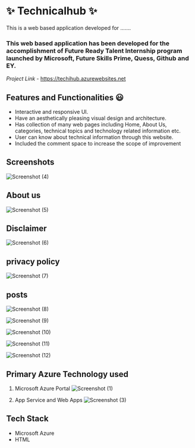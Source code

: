 # ✨ Technicalhub ✨

This is a web based application developed for .......

### This web based application has been developed for the accomplishment of Future Ready Talent Internship program launched by Microsoft, Future Skills Prime, Quess, Github and EY.

*Project Link* - https://techihub.azurewebsites.net

## Features and Functionalities 😃

- Interactive and responsive UI.
- Have an aesthetically pleasing visual design and architecture.
- Has collection of many web pages including Home, About Us, categories, technical topics and technology related information etc.
- User can know about technical information through this website.
- Included the comment space to increase the scope of improvement 

## Screenshots
![Screenshot (4)](https://user-images.githubusercontent.com/99678769/204498142-747459b9-b030-4839-b2dd-3d2038b2ae64.png)

## About us
![Screenshot (5)](https://user-images.githubusercontent.com/99678769/204498213-9179296e-d544-4c5b-bdcc-99ecb4ed9c81.png)

## Disclaimer
![Screenshot (6)](https://user-images.githubusercontent.com/99678769/204498281-6261cf33-af4f-494e-be5b-7a8fbcdc3ff8.png)

## privacy policy
![Screenshot (7)](https://user-images.githubusercontent.com/99678769/204498325-5245f662-2761-4ec3-b3b3-426807da1cac.png)

## posts
![Screenshot (8)](https://user-images.githubusercontent.com/99678769/204498499-7b715669-4bf8-4135-92ae-eb52e148b4fc.png)

![Screenshot (9)](https://user-images.githubusercontent.com/99678769/204498533-3cc740d8-b9b5-4b9e-a88b-beb2f9709731.png)

![Screenshot (10)](https://user-images.githubusercontent.com/99678769/204498568-78aa3ad0-31aa-4b19-a777-8d97e3eca9aa.png)

![Screenshot (11)](https://user-images.githubusercontent.com/99678769/204498601-c7e6f327-f942-4b1b-9b26-8854f594188d.png)

![Screenshot (12)](https://user-images.githubusercontent.com/99678769/204498619-370809b8-0921-4b87-80e2-fb051f3acb0f.png)

## Primary Azure Technology used

1. Microsoft Azure Portal
![Screenshot (1)](https://user-images.githubusercontent.com/99678769/204498739-299b8c3f-6660-48d7-9c26-fef7add66c49.png)

2. App Service and Web Apps
![Screenshot (3)](https://user-images.githubusercontent.com/99678769/204498816-c23e9e67-7023-4d95-8c20-cd9242d82fcf.png)

## Tech Stack
- Microsoft Azure
- HTML
